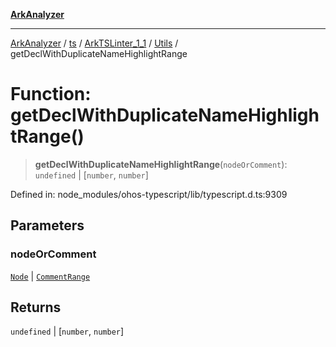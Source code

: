 [**ArkAnalyzer**](../../../../../../../../README.md)

***

[ArkAnalyzer](../../../../../../../../globals.md) / [ts](../../../../../README.md) / [ArkTSLinter\_1\_1](../../../README.md) / [Utils](../README.md) / getDeclWithDuplicateNameHighlightRange

# Function: getDeclWithDuplicateNameHighlightRange()

> **getDeclWithDuplicateNameHighlightRange**(`nodeOrComment`): `undefined` \| \[`number`, `number`\]

Defined in: node\_modules/ohos-typescript/lib/typescript.d.ts:9309

## Parameters

### nodeOrComment

[`Node`](../../../../../interfaces/Node.md) | [`CommentRange`](../../../../../interfaces/CommentRange.md)

## Returns

`undefined` \| \[`number`, `number`\]
